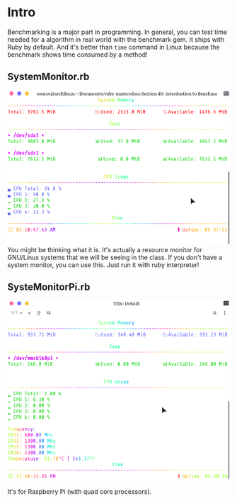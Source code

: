 # Intro
Benchmarking is a major part in programming.
In general, you can test time needed for a algorithm in real world with the benchmark gem.
It ships with Ruby by default. And it's better than `time` command in Linux because the benchmark shows time consumed by a method!

## SystemMonitor.rb
![SystemMonitor](https://github.com/Souravgoswami/ruby-masterclass/blob/master/Section%2040:%20introduction%20to%20Benchmarking/SystemMonitor.png)
You might be thinking what it is. It's actually a resource monitor for GNU/Linux systems that we will be seeing in the class. If you don't have
a system monitor, you can use this. Just run it with ruby interpreter!

## SysteMonitorPi.rb
![SystemMonitorPi](https://github.com/Souravgoswami/ruby-masterclass/blob/master/Section%2040:%20introduction%20to%20Benchmarking/SystemMonitorPi.png)

It's for Raspberry Pi (with quad core processors).
